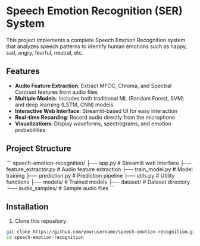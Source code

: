 # Speech Emotion Recognition (SER) System


This project implements a complete Speech Emotion Recognition system that analyzes speech patterns to identify human emotions such as happy, sad, angry, fearful, neutral, etc.

## Features

- **Audio Feature Extraction**: Extract MFCC, Chroma, and Spectral Contrast features from audio files
- **Multiple Models**: Includes both traditional ML (Random Forest, SVM) and deep learning (LSTM, CNN) models
- **Interactive Web Interface**: Streamlit-based UI for easy interaction
- **Real-time Recording**: Record audio directly from the microphone
- **Visualizations**: Display waveforms, spectrograms, and emotion probabilities

## Project Structure

\`\`\`
speech-emotion-recognition/
├── app.py                  # Streamlit web interface
├── feature_extractor.py    # Audio feature extraction
├── train_model.py          # Model training
├── prediction.py           # Prediction pipeline
├── utils.py                # Utility functions
├── models/                 # Trained models
├── dataset/                # Dataset directory
└── audio_samples/          # Sample audio files
\`\`\`

## Installation

1. Clone this repository:
```bash
git clone https://github.com/yourusername/speech-emotion-recognition.git
cd speech-emotion-recognition